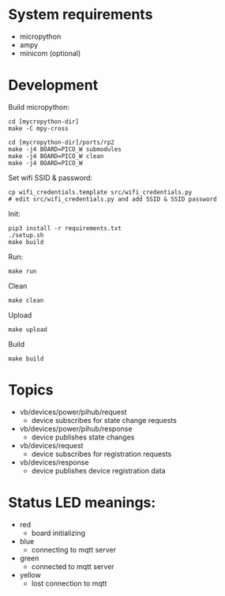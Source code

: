 # System requirements
* micropython
* ampy
* minicom (optional)


# Development
Build micropython:

    cd [mycropython-dir]
    make -C mpy-cross

    cd [mycropython-dir]/ports/rp2
    make -j4 BOARD=PICO_W submodules
    make -j4 BOARD=PICO_W clean
    make -j4 BOARD=PICO_W
    
Set wifi SSID & password:

    cp wifi_credentials.template src/wifi_credentials.py
    # edit src/wifi_credentials.py and add SSID & SSID password

Init:

    pip3 install -r requirements.txt
    ./setup.sh
    make build
    
Run:

    make run
    
Clean

    make clean
    
Upload

    make upload
    
Build

    make build
    
    
# Topics
* vb/devices/power/pihub/request
    - device subscribes for state change requests
* vb/devices/power/pihub/response
    - device publishes state changes
* vb/devices/request
    - device subscribes for registration requests
* vb/devices/response
    - device publishes device registration data

# Status LED meanings:
* red
    - board initializing
* blue
    - connecting to mqtt server
* green
    - connected to mqtt server
* yellow
    - lost connection to mqtt